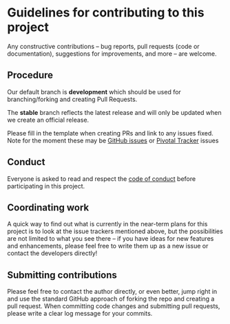 # Guidelines for contributing to this project

Any constructive contributions &ndash; bug reports, pull requests (code or documentation), suggestions for improvements, and more &ndash; are welcome.

## Procedure

Our default branch is **development** which should be used for branching/forking and creating Pull Requests. 

The **stable** branch reflects the latest release and will only be updated when we create an official release. 

Please fill in the template when creating PRs and link to any issues fixed. Note for the moment these may be [GitHub issues](https://github.com/sbmlteam/libsbml/issues) or [Pivotal Tracker](https://www.pivotaltracker.com/n/projects/248655) issues


## Conduct

Everyone is asked to read and respect the [code of conduct](CODE_OF_CONDUCT.md) before participating in this project.

## Coordinating work

A quick way to find out what is currently in the near-term plans for this project is to look at the issue trackers mentioned above, but the possibilities are not limited to what you see there &ndash; if you have ideas for new features and enhancements, please feel free to write them up as a new issue or contact the developers directly!

## Submitting contributions

Please feel free to contact the author directly, or even better, jump right in and use the standard GitHub approach of forking the repo and creating a pull request.  When committing code changes and submitting pull requests, please write a clear log message for your commits.

